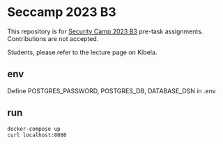 # Seccamp 2023 B3

This repository is for [Security Camp 2023 B3](https://www.ipa.go.jp/jinzai/security-camp/2023/zenkoku/index.html) pre-task assignments. Contributions are not accepted.

Students, please refer to the lecture page on Kibela.

## env
Define POSTGRES_PASSWORD, POSTGRES_DB, DATABASE_DSN in .env

## run
```bash
docker-compose up
curl localhost:8080
```
